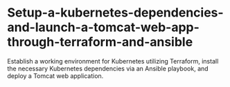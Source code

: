# Setup-a-kubernetes-dependencies-and-launch-a-tomcat-web-app-through-terraform-and-ansible
Establish a working environment for Kubernetes utilizing Terraform, install the necessary Kubernetes dependencies via an Ansible playbook, and deploy a Tomcat web application.
